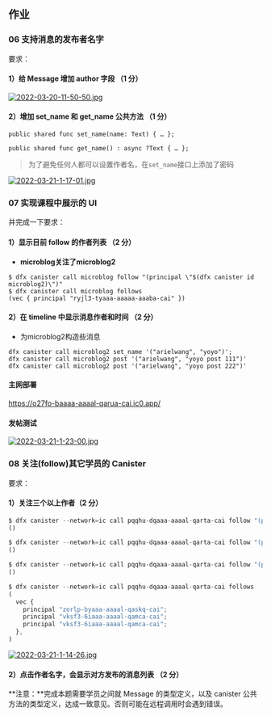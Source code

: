 ## 作业

### 06 支持消息的发布者名字

要求： 

#### 1）给 Message 增加 author 字段 （1 分） 

[![2022-03-20-11-50-50.jpg](https://i.postimg.cc/vTYcBzyB/2022-03-20-11-50-50.jpg)](https://postimg.cc/G8fcgvHw)


#### 2）增加 set_name 和 get_name 公共方法 （1 分）

```
public shared func set_name(name: Text) { … }; 

public shared func get_name() : async ?Text { … };
```

> 为了避免任何人都可以设置作者名，在`set_name`接口上添加了密码

[![2022-03-21-1-17-01.jpg](https://i.postimg.cc/YSNrWWbm/2022-03-21-1-17-01.jpg)](https://postimg.cc/3yRQMdMK)

### 07 实现课程中展示的 UI

并完成一下要求： 

#### 1）显示目前 follow 的作者列表 （2 分） 

- **microblog关注了microblog2**

```
$ dfx canister call microblog follow "(principal \"$(dfx canister id microblog2)\")"
$ dfx canister call microblog follows
(vec { principal "ryjl3-tyaaa-aaaaa-aaaba-cai" })
```


#### 2）在 timeline 中显示消息作者和时间 （2 分）

- 为microblog2构造些消息

```
dfx canister call microblog2 set_name '("arielwang", "yoyo")';
dfx canister call microblog2 post '("arielwang", "yoyo post 111")'
dfx canister call microblog2 post '("arielwang", "yoyo post 222")'
```


#### 主网部署

https://o27fo-baaaa-aaaal-qarua-cai.ic0.app/

#### 发帖测试

[![2022-03-21-1-23-00.jpg](https://i.postimg.cc/yx42XQx1/2022-03-21-1-23-00.jpg)](https://postimg.cc/vghPGv5k)

### 08 关注(follow)其它学员的 Canister

要求： 

#### 1）关注三个以上作者（2 分） 

```js
$ dfx canister --network=ic call pqqhu-dqaaa-aaaal-qarta-cai follow "(principal \"zorlp-byaaa-aaaal-qaskq-cai\")"
()

$ dfx canister --network=ic call pqqhu-dqaaa-aaaal-qarta-cai follow "(principal \"vksf3-6iaaa-aaaal-qamca-cai\")"
()

$ dfx canister --network=ic call pqqhu-dqaaa-aaaal-qarta-cai follow "(principal \"vksf3-6iaaa-aaaal-qamca-cai\")"
()

$ dfx canister --network=ic call pqqhu-dqaaa-aaaal-qarta-cai follows
(
  vec {
    principal "zorlp-byaaa-aaaal-qaskq-cai";
    principal "vksf3-6iaaa-aaaal-qamca-cai";
    principal "vksf3-6iaaa-aaaal-qamca-cai";
  },
)
```

[![2022-03-21-1-14-26.jpg](https://i.postimg.cc/B6DV6Tgd/2022-03-21-1-14-26.jpg)](https://postimg.cc/XGj81yt8)

#### 2）点击作者名字，会显示对方发布的消息列表 （2 分） 

**注意：**完成本题需要学员之间就 Message 的类型定义，以及 canister 公共方法的类型定义，达成一致意见。否则可能在远程调用时会遇到错误。



